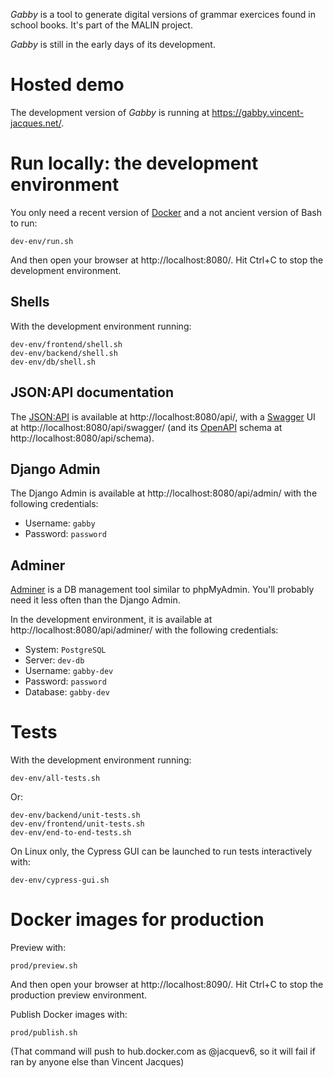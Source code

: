 *Gabby* is a tool to generate digital versions of grammar exercices found in school books.
It's part of the MALIN project.

*Gabby* is still in the early days of its development.

# Hosted demo

The development version of *Gabby* is running at https://gabby.vincent-jacques.net/.

# Run locally: the development environment

You only need a recent version of [Docker](https://www.docker.com/) and a not ancient version of Bash to run:

    dev-env/run.sh

And then open your browser at http://localhost:8080/.
Hit Ctrl+C to stop the development environment.

## Shells

With the development environment running:

    dev-env/frontend/shell.sh
    dev-env/backend/shell.sh
    dev-env/db/shell.sh

## JSON:API documentation

The [JSON:API](https://jsonapi.org/) is available at http://localhost:8080/api/, with a [Swagger](https://swagger.io/) UI at http://localhost:8080/api/swagger/ (and its [OpenAPI](https://www.openapis.org/) schema at http://localhost:8080/api/schema).

## Django Admin

The Django Admin is available at http://localhost:8080/api/admin/ with the following credentials:

- Username: `gabby`
- Password: `password`

## Adminer

[Adminer](https://www.adminer.org/) is a DB management tool similar to phpMyAdmin.
You'll probably need it less often than the Django Admin.

In the development environment, it is available at http://localhost:8080/api/adminer/ with the following credentials:

- System: `PostgreSQL`
- Server: `dev-db`
- Username: `gabby-dev`
- Password: `password`
- Database: `gabby-dev`

# Tests

With the development environment running:

    dev-env/all-tests.sh

Or:

    dev-env/backend/unit-tests.sh
    dev-env/frontend/unit-tests.sh
    dev-env/end-to-end-tests.sh

On Linux only, the Cypress GUI can be launched to run tests interactively with:

    dev-env/cypress-gui.sh

# Docker images for production

Preview with:

    prod/preview.sh

And then open your browser at http://localhost:8090/.
Hit Ctrl+C to stop the production preview environment.

Publish Docker images with:

    prod/publish.sh

(That command will push to hub.docker.com as @jacquev6, so it will fail if ran by anyone else than Vincent Jacques)
